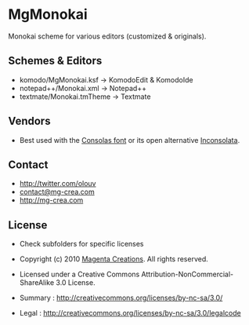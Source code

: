 # MgMonokai #

Monokai scheme for various editors (customized & originals).

## Schemes & Editors ##

* komodo/MgMonokai.ksf					-> KomodoEdit & KomodoIde
* notepad++/Monokai.xml					-> Notepad++
* textmate/Monokai.tmTheme				-> Textmate

## Vendors ##

* Best used with the [Consolas font](http://www.microsoft.com/downloads/en/details.aspx?familyid=22e69ae4-7e40-4807-8a86-b3d36fab68d3&displaylang=en) or its open alternative [Inconsolata](http://www.levien.com/type/myfonts/inconsolata.html).

## Contact ##

* <http://twitter.com/olouv>
* [contact@mg-crea.com](mailto:contact@mg-crea.com)
* <http://mg-crea.com>

## License ##

* Check subfolders for specific licenses

* Copyright (c) 2010 [Magenta Creations](http://mg-crea.com). All rights reserved.
* Licensed under a Creative Commons Attribution-NonCommercial-ShareAlike 3.0 License.
*  Summary : <http://creativecommons.org/licenses/by-nc-sa/3.0/>
*  Legal : <http://creativecommons.org/licenses/by-nc-sa/3.0/legalcode>